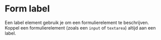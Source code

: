 # Form label

Een label element gebruik je om een formulierelement te beschrijven. Koppel een formulierelement (zoals een `input` of `textarea`) altijd aan een label.
